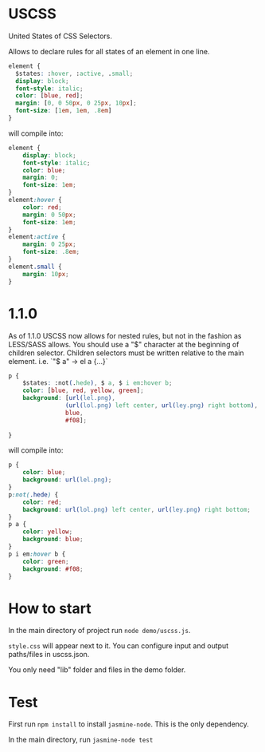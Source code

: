 USCSS
=====

United States of CSS Selectors.

Allows to declare rules for all states of an element in one line.

```css
element {
  $states: :hover, :active, .small;
  display: block;
  font-style: italic;
  color: [blue, red];
  margin: [0, 0 50px, 0 25px, 10px];
  font-size: [1em, 1em, .8em]
}
```

will compile into:

```css
element {
    display: block;
    font-style: italic;
	color: blue;
	margin: 0;
	font-size: 1em;
}
element:hover {
	color: red;
	margin: 0 50px;
	font-size: 1em;
}
element:active {
	margin: 0 25px;
	font-size: .8em;
}
element.small {
	margin: 10px;
}
```

1.1.0
=====

As of 1.1.0 USCSS now allows for nested rules, but not in the fashion as LESS/SASS allows. You should use a "$" character at the beginning of children selector. Children selectors must be written relative to the main element. i.e. `"$ a" -> el a {...}`

```css
p {
    $states: :not(.hede), $ a, $ i em:hover b;
    color: [blue, red, yellow, green];
    background: [url(lel.png),
                (url(lol.png) left center, url(ley.png) right bottom),
                blue,
                #f08];
    
}
```

will compile into:

```css
p {
	color: blue;
	background: url(lel.png);
}
p:not(.hede) {
	color: red;
	background: url(lol.png) left center, url(ley.png) right bottom;
}
p a {
	color: yellow;
	background: blue;
}
p i em:hover b {
	color: green;
	background: #f08;
}
```

How to start
============

In the main directory of project run `node demo/uscss.js`.

`style.css` will appear next to it. You can configure input and output paths/files in uscss.json.

You only need "lib" folder and files in the demo folder.

Test
====

First run `npm install` to install `jasmine-node`. This is the only dependency.

In the main directory, run `jasmine-node test`